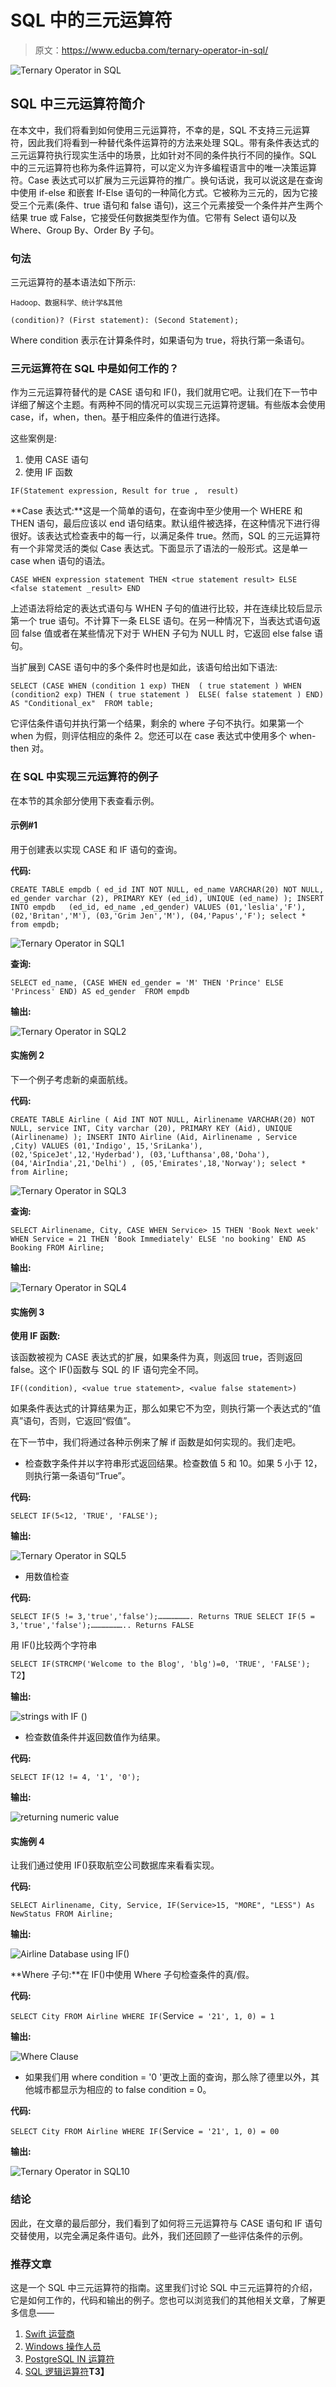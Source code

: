 # SQL 中的三元运算符

> 原文：<https://www.educba.com/ternary-operator-in-sql/>

![Ternary Operator in SQL](img/50a9ac505664310136302fd7517716a7.png)



## SQL 中三元运算符简介

在本文中，我们将看到如何使用三元运算符，不幸的是，SQL 不支持三元运算符，因此我们将看到一种替代条件运算符的方法来处理 SQL。带有条件表达式的三元运算符执行现实生活中的场景，比如针对不同的条件执行不同的操作。SQL 中的三元运算符也称为条件运算符，可以定义为许多编程语言中的唯一决策运算符。Case 表达式可以扩展为三元运算符的推广。换句话说，我可以说这是在查询中使用 if-else 和嵌套 If-Else 语句的一种简化方式。它被称为三元的，因为它接受三个元素(条件、true 语句和 false 语句)，这三个元素接受一个条件并产生两个结果 true 或 False，它接受任何数据类型作为值。它带有 Select 语句以及 Where、Group By、Order By 子句。

### 句法

三元运算符的基本语法如下所示:

<small>Hadoop、数据科学、统计学&其他</small>

`(condition)? (First statement): (Second Statement);`

Where condition 表示在计算条件时，如果语句为 true，将执行第一条语句。

### 三元运算符在 SQL 中是如何工作的？

作为三元运算符替代的是 CASE 语句和 IF()，我们就用它吧。让我们在下一节中详细了解这个主题。有两种不同的情况可以实现三元运算符逻辑。有些版本会使用 case，if，when，then。基于相应条件的值进行选择。

这些案例是:

1.  使用 CASE 语句
2.  使用 IF 函数

`IF(Statement expression, Result for true ,  result)`

**Case 表达式:**这是一个简单的语句，在查询中至少使用一个 WHERE 和 THEN 语句，最后应该以 end 语句结束。默认组件被选择，在这种情况下进行得很好。该表达式检查表中的每一行，以满足条件 true。然而，SQL 的三元运算符有一个非常灵活的类似 Case 表达式。下面显示了语法的一般形式。这是单一 case when 语句的语法。

`CASE WHEN expression statement THEN <true statement result> ELSE <false statement _result> END`

上述语法将给定的表达式语句与 WHEN 子句的值进行比较，并在连续比较后显示第一个 true 语句。不计算下一条 ELSE 语句。在另一种情况下，当表达式语句返回 false 值或者在某些情况下对于 WHEN 子句为 NULL 时，它返回 else false 语句。

当扩展到 CASE 语句中的多个条件时也是如此，该语句给出如下语法:

`SELECT (CASE WHEN (condition 1 exp) THEN  ( true statement ) WHEN (condition2 exp) THEN ( true statement )  ELSE( false statement ) END) AS "Conditional_ex"  FROM table;`

它评估条件语句并执行第一个结果，剩余的 where 子句不执行。如果第一个 when 为假，则评估相应的条件 2。您还可以在 case 表达式中使用多个 when-then 对。

### 在 SQL 中实现三元运算符的例子

在本节的其余部分使用下表查看示例。

#### 示例#1

用于创建表以实现 CASE 和 IF 语句的查询。

**代码:**

`CREATE TABLE empdb (
ed_id INT NOT NULL,
ed_name VARCHAR(20) NOT NULL,
ed_gender varchar (2),
PRIMARY KEY (ed_id),
UNIQUE (ed_name)
);
INSERT INTO empdb   (ed_id, ed_name ,ed_gender) VALUES
(01,'leslia','F'),
(02,'Britan','M'),
(03,'Grim Jen','M'),
(04,'Papus','F');
select * from empdb;`

![Ternary Operator in SQL1](img/da226ef6681988df30e8debe378633ff.png)



**查询:**

`SELECT ed_name, (CASE WHEN ed_gender = 'M' THEN 'Prince' ELSE 'Princess' END) AS ed_gender  FROM empdb`

**输出:**

![Ternary Operator in SQL2](img/5898541797f56a9737e9998800aa4447.png)



#### 实施例 2

下一个例子考虑新的桌面航线。

**代码:**

`CREATE TABLE Airline (
Aid INT NOT NULL,
Airlinename VARCHAR(20) NOT NULL,
service INT,
City varchar (20),
PRIMARY KEY (Aid),
UNIQUE (Airlinename)
);
INSERT INTO Airline
(Aid, Airlinename , Service ,City)
VALUES
(01,'Indigo', 15,'SriLanka'),
(02,'SpiceJet',12,'Hyderbad'),
(03,'Lufthansa',08,'Doha'),
(04,'AirIndia',21,'Delhi') ,
(05,'Emirates',18,'Norway');
select * from Airline;`

![Ternary Operator in SQL3](img/d47f1187e432c25f80c3c28f49ecdc7e.png)



**查询:**

`SELECT Airlinename, City,
CASE
WHEN Service> 15 THEN 'Book Next week'
WHEN Service = 21 THEN 'Book Immediately'
ELSE 'no booking'
END AS Booking
FROM Airline;`

**输出:**

![Ternary Operator in SQL4](img/3556dae31e91695df5094315773ff246.png)



#### 实施例 3

**使用 IF 函数:**

该函数被视为 CASE 表达式的扩展，如果条件为真，则返回 true，否则返回 false。这个 IF()函数与 SQL 的 IF 语句完全不同。

`IF((condition), <value true statement>, <value false statement>)`

如果条件表达式的计算结果为正，那么如果它不为空，则执行第一个表达式的“值真”语句，否则，它返回“假值”。

在下一节中，我们将通过各种示例来了解 if 函数是如何实现的。我们走吧。

*   检查数字条件并以字符串形式返回结果。检查数值 5 和 10。如果 5 小于 12，则执行第一条语句“True”。

**代码:**

`SELECT IF(5<12, 'TRUE', 'FALSE');`

**输出:**

![Ternary Operator in SQL5](img/0730b81053a3eedf2ae032ce06d97c4c.png)



*   用数值检查

**代码:**

`SELECT IF(5 != 3,'true','false');…………………. Returns TRUE
SELECT IF(5 = 3,'true','false');………………….. Returns FALSE`

用 IF()比较两个字符串

`SELECT IF(STRCMP('Welcome to the Blog', 'blg')=0, 'TRUE', 'FALSE');`
T2】

**输出:**

![strings with IF ()](img/9a38288b48593f2231d837ccbe4d82ea.png)



*   检查数值条件并返回数值作为结果。

**代码:**

`SELECT IF(12 != 4, '1', '0');`

**输出:**

![returning numeric value](img/f83ed27e211b66329ff7725e270c0e16.png)



#### 实施例 4

让我们通过使用 IF()获取航空公司数据库来看看实现。

**代码:**

`SELECT Airlinename, City, Service, IF(Service>15, "MORE", "LESS") As NewStatus
FROM Airline;`

**输出:**

![Airline Database using IF()](img/461013c7fea8bbf136c940f337e869c9.png)



**Where 子句:**在 IF()中使用 Where 子句检查条件的真/假。

**代码:**

`SELECT City
FROM Airline
WHERE IF(`Service` = '21', 1, 0) = 1`

**输出:**

![Where Clause](img/d5f4f3fd4b78b0e9f20fd8484b6ac2ed.png)



*   如果我们用 where condition = '0 '更改上面的查询，那么除了德里以外，其他城市都显示为相应的 to false condition = 0。

**代码:**

`SELECT City
FROM Airline
WHERE IF(`Service` = '21', 1, 0) = 00`

**输出:**

![Ternary Operator in SQL10](img/2c381023fa69c95ec43f446cca79d56c.png)



### 结论

因此，在文章的最后部分，我们看到了如何将三元运算符与 CASE 语句和 IF 语句交替使用，以完全满足条件语句。此外，我们还回顾了一些评估条件的示例。

### 推荐文章

这是一个 SQL 中三元运算符的指南。这里我们讨论 SQL 中三元运算符的介绍，它是如何工作的，代码和输出的例子。您也可以浏览我们的其他相关文章，了解更多信息——

1.  [Swift 运营商](https://www.educba.com/swift-operators/)
2.  [Windows 操作人员](https://www.educba.com/windows-operators/)
3.  [PostgreSQL IN 运算符](https://www.educba.com/postgresql-in-operator/)
4.  [SQL 逻辑运算符](https://www.educba.com/sql-logical-operators/)**T3】**





